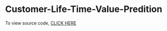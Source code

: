 # Customer-Life-Time-Value-Predition
To view source code, [CLICK HERE](https://nbviewer.jupyter.org/github/neemabk/Customer-Life-Time-Value-Predition/blob/main/Regression.ipynb)

